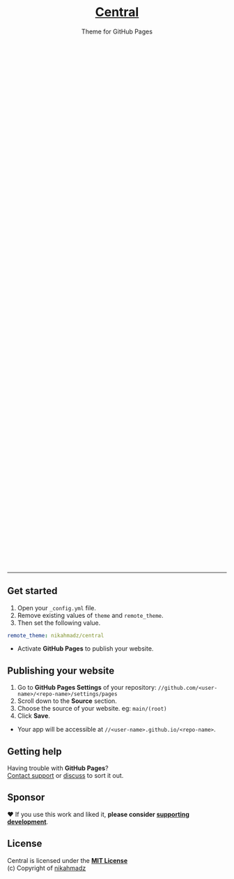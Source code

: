 &nbsp;

<div style="margin:30vh auto">
<h1 align="center"><a href="https://nikahmadz.github.io/central">Central</a></h1>
<p align="center">Theme for GitHub Pages</p>
</div>

&nbsp;

***

## Get started

1. Open your `_config.yml` file.
2. Remove existing values of `theme` and `remote_theme`.
3. Then set the following value.

```yml
remote_theme: nikahmadz/central
```
- Activate **GitHub Pages** to publish your website.


## Publishing your website

1. Go to **GitHub Pages Settings** of your repository:
    `//github.com/<user-name>/<repo-name>/settings/pages`
2. Scroll down to the **Source** section.
3. Choose the source of your website. eg: `main/(root)`
4. Click **Save**.

- Your app will be accessible at `//<user-name>.github.io/<repo-name>`.


## Getting help

Having trouble with **GitHub Pages**?  
[Contact support](https://support.github.com/contact) or [discuss][] to sort it out.

[discuss]: https://github.com/nikahmadz/central/discussions "Lets discuss about this project"


## Sponsor

❤️ If you use this work and liked it, **please consider [supporting development][pay]**.

[pay]: https://nikahmadz.github.io/#!pay "See payment options"

## License

Central is licensed under the **[MIT License](https://github.com/nikahmadz/central/blob/main/LICENSE)**  
(c) Copyright of [nikahmadz](https://nikahmadz.github.io)
